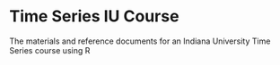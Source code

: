 # Time Series IU Course

The materials and reference documents for an Indiana University Time Series course using R
